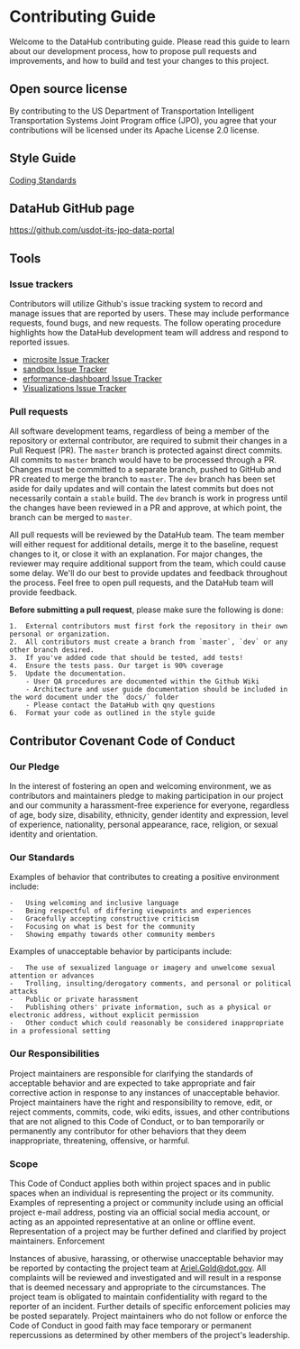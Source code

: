 
# Contributing Guide

Welcome to the DataHub contributing guide. Please read this guide to learn about our development process, 
how to propose pull requests and improvements, and how to build and test your changes to this project. 


## Open source license

By contributing to the US Department of Transportation Intelligent Transportation Systems Joint Program office (JPO), 
you agree that your contributions will be licensed under its Apache License 2.0 license.

## Style Guide

[Coding Standards](CodingStandards.md)


## DataHub GitHub page

https://github.com/usdot-its-jpo-data-portal

## Tools

### Issue trackers
Contributors will utilize Github's issue tracking system to record and manage issues that are reported by users.
These may include performance requests, found bugs, and new requests. The follow operating procedure highlights 
how the DataHub development team will address and respond to reported issues.

* [microsite Issue Tracker](https://github.com/usdot-its-jpo-data-portal/microsite/issues)
* [sandbox Issue Tracker](https://github.com/usdot-its-jpo-data-portal/sandbox/issues)
* [erformance-dashboard Issue Tracker](https://github.com/usdot-its-jpo-data-portal/performance-dashboard)
* [Visualizations Issue Tracker](https://github.com/usdot-its-jpo-data-portal/RDE-Visualization-Website)


### Pull requests

All software development teams, regardless of being a member of the repository or external contributor, 
are required to submit their changes in a Pull Request (PR). The `master` branch is protected against direct commits. 
All commits to `master` branch would have to be processed through a PR. Changes must be committed to a separate branch, 
pushed to GitHub and PR created to merge the branch to `master`. The `dev` branch has been set aside for daily updates 
and will contain the latest commits but does not necessarily contain a `stable` build. The `dev` branch is work in 
progress until the changes have been reviewed in a PR and approve, at which point, the branch can be merged to `master`.

All pull requests will be reviewed by the DataHub team. The team member will either request for additional details, 
merge it to the baseline, request changes to it, or close it with an explanation. For major changes, the reviewer 
may require additional support from the team, which could cause some delay. We'll do our best to provide updates and 
feedback throughout the process. Feel free to open pull requests, and the DataHub team will provide feedback.

**Before submitting a pull request**, please make sure the following is done:
	
	1.	External contributors must first fork the repository in their own personal or organization.
	2.	All contributors must create a branch from `master`, `dev` or any other branch desired.
	3.	If you've added code that should be tested, add tests!
	4.	Ensure the tests pass. Our target is 90% coverage
	5.	Update the documentation.
		- User QA procedures are documented within the Github Wiki
		- Architecture and user guide documentation should be included in the word document under the `docs/` folder
		- Please contact the DataHub with qny questions
	6.	Format your code as outlined in the style guide

## Contributor Covenant Code of Conduct
### Our Pledge
In the interest of fostering an open and welcoming environment, we as contributors and maintainers pledge to making participation in our project and our community a harassment-free experience for everyone, regardless of age, body size, disability, ethnicity, gender identity and expression, level of experience, nationality, personal appearance, race, religion, or sexual identity and orientation.

### Our Standards
Examples of behavior that contributes to creating a positive environment include:
	
	-	Using welcoming and inclusive language
	-	Being respectful of differing viewpoints and experiences
	-	Gracefully accepting constructive criticism
	-	Focusing on what is best for the community
	-	Showing empathy towards other community members

Examples of unacceptable behavior by participants include:

	-	The use of sexualized language or imagery and unwelcome sexual attention or advances
	-	Trolling, insulting/derogatory comments, and personal or political attacks
	-	Public or private harassment
	-	Publishing others' private information, such as a physical or electronic address, without explicit permission
	-	Other conduct which could reasonably be considered inappropriate in a professional setting

### Our Responsibilities
Project maintainers are responsible for clarifying the standards of acceptable behavior and are expected to take appropriate and fair corrective action in response to any instances of unacceptable behavior.
Project maintainers have the right and responsibility to remove, edit, or reject comments, commits, code, wiki edits, issues, and other contributions that are not aligned to this Code of Conduct, or to ban temporarily or permanently any contributor for other behaviors that they deem inappropriate, threatening, offensive, or harmful.

### Scope
This Code of Conduct applies both within project spaces and in public spaces when an individual is representing the project or its community. Examples of representing a project or community include using an official project e-mail address, posting via an official social media account, or acting as an appointed representative at an online or offline event. Representation of a project may be further defined and clarified by project maintainers.
Enforcement

Instances of abusive, harassing, or otherwise unacceptable behavior may be reported by contacting the project team at Ariel.Gold@dot.gov. All complaints will be reviewed and investigated and will result in a response that is deemed necessary and appropriate to the circumstances. The project team is obligated to maintain confidentiality with regard to the reporter of an incident. Further details of specific enforcement policies may be posted separately.
Project maintainers who do not follow or enforce the Code of Conduct in good faith may face temporary or permanent repercussions as determined by other members of the project's leadership.
